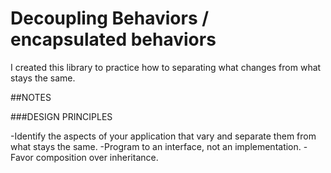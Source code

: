 ﻿# Decoupling Behaviors  /  encapsulated behaviors
I created this library to practice how to separating what changes from what stays the same.

##NOTES

###DESIGN PRINCIPLES

-Identify the aspects of your application that vary and separate them from what stays the same.
-Program to an interface, not an implementation.
-Favor composition over inheritance.